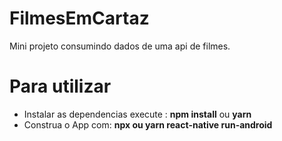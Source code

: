 # FilmesEmCartaz
Mini projeto consumindo dados de uma api de filmes.

# Para utilizar

<ul>
  <li>Instalar as dependencias execute : <b>npm install</b> ou <b>yarn</b></li>
  <li>Construa o App com: <b>npx ou yarn react-native run-android</b></li/>
<ul/>


